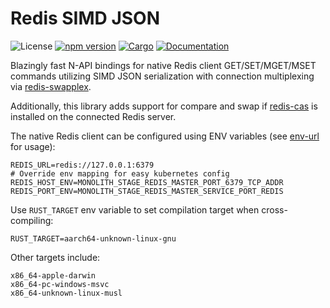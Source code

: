 # Redis SIMD JSON

![License](https://img.shields.io/badge/license-MIT-green.svg)
[![npm version](https://img.shields.io/npm/v/redis-simd-json)](https://www.npmjs.com/package/redis-simd-json)
[![Cargo](https://img.shields.io/crates/v/redis-simd-json.svg)](https://crates.io/crates/redis-simd-json)
[![Documentation](https://docs.rs/redis-simd-json/badge.svg)](https://docs.rs/redis-simd-json)


Blazingly fast N-API bindings for native Redis client GET/SET/MGET/MSET commands utilizing SIMD JSON serialization with connection multiplexing via [redis-swapplex](https://crates.io/crates/redis-swapplex).

Additionally, this library adds support for compare and swap if [redis-cas](https://github.com/Bajix/redis-cas/) is installed on the connected Redis server.

The native Redis client can be configured using ENV variables (see [env-url](https://crates.io/crates/env-url) for usage):

```
REDIS_URL=redis://127.0.0.1:6379
# Override env mapping for easy kubernetes config
REDIS_HOST_ENV=MONOLITH_STAGE_REDIS_MASTER_PORT_6379_TCP_ADDR
REDIS_PORT_ENV=MONOLITH_STAGE_REDIS_MASTER_SERVICE_PORT_REDIS
```

Use `RUST_TARGET` env variable to set compilation target when cross-compiling:
```
RUST_TARGET=aarch64-unknown-linux-gnu
```

Other targets include:
```
x86_64-apple-darwin
x86_64-pc-windows-msvc
x86_64-unknown-linux-musl
```